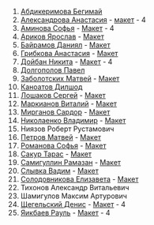 ﻿1. [Абдикеримова Бегимай](https://github.com/BegimayAbdi915 "Абдикеримова Бегимай") 
2. [Александрова Анастасия](https://github.com/orubly "Александрова Анастасия") - [макет](https://www.figma.com/file/HAgx2OMYOfJJbiV4JrFyJP/CoinBase-Web-%26-Mobile-App-Design?node-id=0%3A1 "макет") - 4
3. [Аминова Софья](https://github.com/Aminovasonya "Аминова Софья") - [Макет](https://www.figma.com/file/Kb2Bu4grzB2JqZ3LycITDuhZ/Templates-%237.-More-on-Figma.info?node-id=0%3A1 "Макет") - 4
4. [Ариков Ярослав](https://github.com/soojy "Ариков Ярослав") - [Макет](https://www.figma.com/file/mc4NyQ8AYUV7KjImsy5cVY/Valorant---Agents-page-concept-design-(Community)?node-id=1%3A2 "Макет")  
5. [Байрамов Даниял](https://github.com/whitemalina "Байрамов Даниял") - [Макет](https://www.figma.com/file/tUS6aWt8x6TlJ2fQ29HxLN/LinkedIn-Redesign-(Copy)?node-id=0%3A1 "Макет") 
6. [Грибкова Анастасия](https://github.com/AnastyasiaGri2022 "Грибкова Анастасия") - [Макет](https://www.uistore.design/items/alivio-landing-page-for-figma/ "Макет")
7. [Дойбан Никита](https://github.com/nikitadoiban "Дойбан Никита") - [Макет](https://figma.info/blog/templates/2019-05-24-shablon-zhilogo-kompleksa.html "Макет") - 4
8. [Долгополов Павел](https://github.com/Pavel200218 "Долгополов Павел")
9. [Заболотских Матвей](https://github.com/Mathway "Заболотских Матвей") - [Макет](https://www.figma.com/file/8NlS4GVsFTizULz2n4E6Ue/Covid-19-Landing-Page-For-Figma?node-id=0%3A1 "Макет")
11. [Каноатов Дилшод](https://github.com/Klubnika662banan "Каноатов Дилшод")
12. [Лошаков Сергей](https://github.com/LoskakovSergey915 "Лошаков Сергей") - [Макет](https://www.uistore.design/items/tour-and-travel-website-for-figma/ "Макет")
13. [Маркианов Виталий](https://github.com/Azimov86xxx "Маркианов Виталий") - [Макет](https://www.uistore.design/items/mntn-free-landing-page-for-figma/ "Макет")
14. [Мирганов Сардор](https://github.com/msardor "Мирганов Сардор") - [Макет](https://www.figma.com/file/5l6InHbmYKD1GQuIThwxb3/Gravity?node-id=0%3A1)
15. [Николаенко Владимир](https://github.com/shizik9) - [Макет](https://www.figma.com/file/tFSM7FpVXuCu6YbKoTvRuK/woo-landing-page-for-figma?node-id=0%3A1 "Макет")
16. Ниязов Роберт Рустамович
17. [Петров Матвей](https://github.com/MatveyPetrov "Петров Матвей") - [Макет](https://www.figma.com/file/Ufjh4SL8OZ3IJXwZ9F1uyW/Lo-fi-Wireframe-Kit-(Community)?node-id=758%3A1 "Макет")
18. [Романова Софья](https://github.com/RomanovaSophia "Романова Софья") - [Макет](https://www.figma.com/file/ZI6u9GhiZyOENlbwqjHfuQ/traffico-landing-page-for-figma?node-id=0%3A1 "Макет")
19. [Сакур Тарас](https://github.com/SakurGun "Сакур Тарас") - [Макет](https://www.figma.com/file/X8I0G7PzIREd6CkieTO2P0/tour-and-travel-website-for-figma?node-id=0%3A1 "Макет")
20. [Самигуллин Рамазан](https://github.com/cr663stal "Самигуллин Рамазан") - [Макет](https://www.figma.com/file/cYa1QMO3aI8fry1YKEaf8nvX/Templates-%2314.-More-on-Figma.info?node-id=1%3A2 "Макет")
21. [Слывка Вадим](https://github.com/s4nzh1k "Слывка Вадим") - [Макет](https://www.uistore.design/items/traffico-landing-page-for-figma/ "Макет")
22. [Солодовникова Елизавета](https://github.com/solodovkina "Солодовникова Елизавета") - [Макет](https://www.figma.com/file/LBTG9XkicpIWdNKgoQXGFbuj/Templates-%239.-More-on-Figma.info?node-id=0%3A1 "Макет")
23. Тихонов Александр Витальевич
24. Шамигулов Максим Артурович
25. [Щегельский Денис](https://github.com/lordguzlik "Щегельский Денис") - [Макет](https://www.figma.com/file/Myag3S95x3hazO9ofUw3F5/Medi---Multi-Screens "Макет") - 4
26. [Яикбаев Рауль](https://github.com/Raul1011 "Яикбаев Рауль") - [Макет](https://www.uistore.design/items/woo-landing-page-for-figma/ "Макет") - 4

